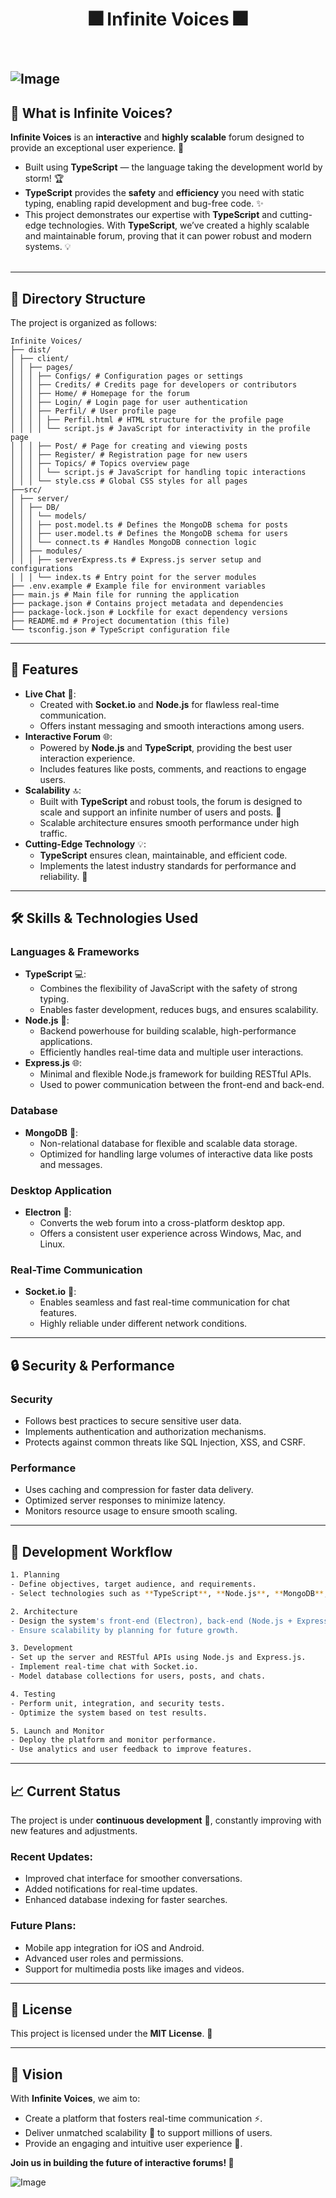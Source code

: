 <h1 align="center">🎆 Infinite Voices 🎆</h1>

<br>

![Image](https://github.com/user-attachments/assets/4bdba1b7-2906-467a-94c9-d9a6705afb71)
---

## 🎉 What is **Infinite Voices**?  

**Infinite Voices** is an **interactive** and **highly scalable** forum designed to provide an exceptional user experience. 🚀  

- Built using **TypeScript** — the language taking the development world by storm! 🏆  
- **TypeScript** provides the **safety** and **efficiency** you need with static typing, enabling rapid development and bug-free code. ✨  
- This project demonstrates our expertise with **TypeScript** and cutting-edge technologies. With **TypeScript**, we’ve created a highly scalable and maintainable forum, proving that it can power robust and modern systems. 💡  <br><br>

---

## 📂 Directory Structure  

The project is organized as follows:

```plaintext
Infinite Voices/
├── dist/
│ ├── client/
│ │ ├── pages/
│ │ │ ├── Configs/ # Configuration pages or settings
│ │ │ ├── Credits/ # Credits page for developers or contributors
│ │ │ ├── Home/ # Homepage for the forum
│ │ │ ├── Login/ # Login page for user authentication
│ │ │ ├── Perfil/ # User profile page
│ │ │ │ ├── Perfil.html # HTML structure for the profile page
│ │ │ │ └── script.js # JavaScript for interactivity in the profile page
│ │ │ ├── Post/ # Page for creating and viewing posts
│ │ │ ├── Register/ # Registration page for new users
│ │ │ ├── Topics/ # Topics overview page
│ │ │ │ └── script.js # JavaScript for handling topic interactions
│ │ │ └── style.css # Global CSS styles for all pages
├──src/
│ ├── server/
│ │ ├── DB/
│ │ │ └── models/
│ │ │ ├── post.model.ts # Defines the MongoDB schema for posts
│ │ │ ├── user.model.ts # Defines the MongoDB schema for users
│ │ │ └── connect.ts # Handles MongoDB connection logic
│ │ ├── modules/
│ │ │ ├── serverExpress.ts # Express.js server setup and configurations
│ │ │ └── index.ts # Entry point for the server modules
├── .env.example # Example file for environment variables
├── main.js # Main file for running the application
├── package.json # Contains project metadata and dependencies
├── package-lock.json # Lockfile for exact dependency versions
├── README.md # Project documentation (this file)
└── tsconfig.json # TypeScript configuration file
```


---

## 🚀 Features  

- **Live Chat** 💬:  
  - Created with **Socket.io** and **Node.js** for flawless real-time communication.  
  - Offers instant messaging and smooth interactions among users.  
- **Interactive Forum** 🌐:  
  - Powered by **Node.js** and **TypeScript**, providing the best user interaction experience.  
  - Includes features like posts, comments, and reactions to engage users.  
- **Scalability** 🔝:  
  - Built with **TypeScript** and robust tools, the forum is designed to scale and support an infinite number of users and posts. 🚀  
  - Scalable architecture ensures smooth performance under high traffic.  
- **Cutting-Edge Technology** 💡:  
  - **TypeScript** ensures clean, maintainable, and efficient code.  
  - Implements the latest industry standards for performance and reliability. 🐞  

---

## 🛠️ Skills & Technologies Used  

### **Languages & Frameworks**  
- **TypeScript** 💻:  
  - Combines the flexibility of JavaScript with the safety of strong typing.  
  - Enables faster development, reduces bugs, and ensures scalability.  
- **Node.js** 🚀:  
  - Backend powerhouse for building scalable, high-performance applications.  
  - Efficiently handles real-time data and multiple user interactions.  
- **Express.js** 🌐:  
  - Minimal and flexible Node.js framework for building RESTful APIs.  
  - Used to power communication between the front-end and back-end.  

### **Database**  
- **MongoDB** 💾:  
  - Non-relational database for flexible and scalable data storage.  
  - Optimized for handling large volumes of interactive data like posts and messages.  

### **Desktop Application**  
- **Electron** 🔲:  
  - Converts the web forum into a cross-platform desktop app.  
  - Offers a consistent user experience across Windows, Mac, and Linux.  

### **Real-Time Communication**  
- **Socket.io** 💬:  
  - Enables seamless and fast real-time communication for chat features.  
  - Highly reliable under different network conditions.  

---

## 🔒 Security & Performance  

### **Security**  
- Follows best practices to secure sensitive user data.  
- Implements authentication and authorization mechanisms.  
- Protects against common threats like SQL Injection, XSS, and CSRF.  

### **Performance**  
- Uses caching and compression for faster data delivery.  
- Optimized server responses to minimize latency.  
- Monitors resource usage to ensure smooth scaling.  

---

## 🔄 Development Workflow  
```bash
1. Planning 
- Define objectives, target audience, and requirements.  
- Select technologies such as **TypeScript**, **Node.js**, **MongoDB**, **Electron**, and **Socket.io**.  
```
```bash
2. Architecture
- Design the system's front-end (Electron), back-end (Node.js + Express.js), and database (MongoDB).  
- Ensure scalability by planning for future growth.  
```
```bash
3. Development  
- Set up the server and RESTful APIs using Node.js and Express.js.  
- Implement real-time chat with Socket.io.  
- Model database collections for users, posts, and chats.  
```
```bash
4. Testing
- Perform unit, integration, and security tests.  
- Optimize the system based on test results.  
```
```bash
5. Launch and Monitor 
- Deploy the platform and monitor performance.  
- Use analytics and user feedback to improve features.  
```
---

## 📈 Current Status  

The project is under **continuous development** 🚧, constantly improving with new features and adjustments.  

### Recent Updates:  
- Improved chat interface for smoother conversations.  
- Added notifications for real-time updates.  
- Enhanced database indexing for faster searches.  

### Future Plans:  
- Mobile app integration for iOS and Android.  
- Advanced user roles and permissions.  
- Support for multimedia posts like images and videos.  

---

## 📜 License  

This project is licensed under the **MIT License**. 📝  

---

## 🎯 Vision  

With **Infinite Voices**, we aim to:  
- Create a platform that fosters real-time communication ⚡.  
- Deliver unmatched scalability 🌱 to support millions of users.  
- Provide an engaging and intuitive user experience 🤝.  

**Join us in building the future of interactive forums! 🚀**  

![Image](https://github.com/user-attachments/assets/171da039-5822-4054-b2fd-8c3017f6e100)
